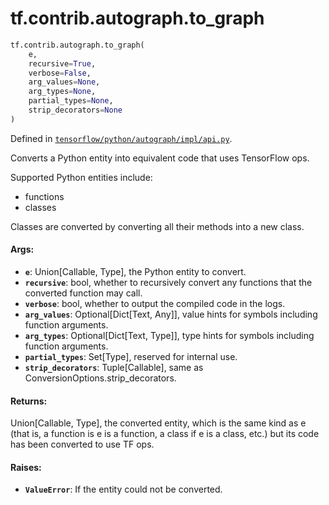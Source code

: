<div itemscope itemtype="http://developers.google.com/ReferenceObject">
<meta itemprop="name" content="tf.contrib.autograph.to_graph" />
<meta itemprop="path" content="Stable" />
</div>

# tf.contrib.autograph.to_graph

``` python
tf.contrib.autograph.to_graph(
    e,
    recursive=True,
    verbose=False,
    arg_values=None,
    arg_types=None,
    partial_types=None,
    strip_decorators=None
)
```



Defined in [`tensorflow/python/autograph/impl/api.py`](/code/stable/tensorflow/python/autograph/impl/api.py).

Converts a Python entity into equivalent code that uses TensorFlow ops.

Supported Python entities include:
  * functions
  * classes

Classes are converted by converting all their methods into a new class.

#### Args:

* <b>`e`</b>: Union[Callable, Type], the Python entity to convert.
* <b>`recursive`</b>: bool, whether to recursively convert any functions that the
      converted function may call.
* <b>`verbose`</b>: bool, whether to output the compiled code in the logs.
* <b>`arg_values`</b>: Optional[Dict[Text, Any]], value hints for symbols including
      function arguments.
* <b>`arg_types`</b>: Optional[Dict[Text, Type]], type hints for symbols including
      function arguments.
* <b>`partial_types`</b>: Set[Type], reserved for internal use.
* <b>`strip_decorators`</b>: Tuple[Callable], same as
      ConversionOptions.strip_decorators.


#### Returns:

Union[Callable, Type], the converted entity, which is the same kind as e
(that is, a function is e is a function, a class if e is a class, etc.) but
its code has been converted to use TF ops.


#### Raises:

* <b>`ValueError`</b>: If the entity could not be converted.